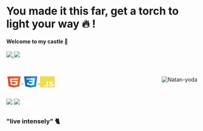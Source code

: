 # You made it this far, get a torch to light your way 🔥 !
#### Welcome to my castle 🏰


<div>
  <a href="https://github.com/natan331">
  <img height="180em" src="https://github-readme-stats.vercel.app/api?username=natanhtml&show_icons=true&theme=jolly&include_all_commits=true&count_private=true"/>
  <img height="180em" src="https://github-readme-stats.vercel.app/api/top-langs/?username=natanhtml&&layout=compact&hide=shell&theme=jolly"/>
</div>
  
  ##
  
<div style="display: inline_block"><br>
  <img align="center" alt="Natan-HTML" height="30" width="40" src="https://raw.githubusercontent.com/devicons/devicon/master/icons/html5/html5-original.svg">
  <img align="center" alt="Natan-CSS" height="30" width="40" src="https://raw.githubusercontent.com/devicons/devicon/master/icons/css3/css3-original.svg">
  <img align="center" alt="Natan-Js" height="30" width="40" src="https://raw.githubusercontent.com/devicons/devicon/master/icons/javascript/javascript-plain.svg">
  <img align="right" alt="Natan-yoda" height="180em" src="https://64.media.tumblr.com/97750ca1b4e46b16832b9aab4132ea0b/tumblr_mz5ttwnpbf1sgcbk7o3_r1_250.gifv" >
</div>
    
  ##
  
<div>
  <a href = "mailto:natan0170@gmail.com"><img src="https://img.shields.io/badge/-Gmail-%23333?style=for-the-badge&logo=gmail&logoColor=white" target="_blank"></a>
  <a href="https://www.linkedin.com/in/natan-html/" target="_blank"><img src="https://img.shields.io/badge/-LinkedIn-%230077B5?style=for-the-badge&logo=linkedin&logoColor=white" target="_blank"></a>
 </div>
  
  ##
  
### "live intensely" 🐈
